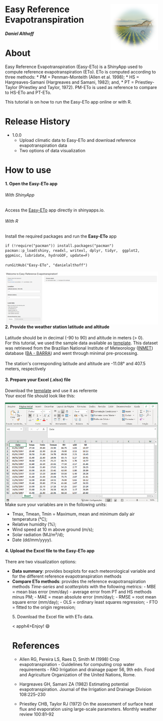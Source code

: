 <div class="fluid-row" id="header">
    <img src='./misc/img.png' height='150' width='auto' align='right'>
    <h1 class="title toc-ignore">Easy Reference Evapotranspiration</h1>
    <h4 class="author"><em>Daniel Althoff</em></h4>
</div>

# About

Easy Reference Evapotranspiration (Easy-ETo) is a ShinyApp used to compute reference evapotranspiration (ETo). 
ETo is computed according to three methods:
    * PM = Penman-Monteith (Allen et al. 1998);
    * HS = Hargreaves-Samani (Hargreaves and Samani, 1982); and,
    * PT = Priestley-Taylor (Priestley and Taylor, 1972).
PM-ETo is used as reference to compare to HS-ETo and PT-ETo.

This tutorial is on how to run the Easy-ETo app online or with R.

# Release History

* 1.0.0
    * Upload climatic data to Easy-ETo and download reference evapotranspiration data
    * Two options of data visualization

# How to use

<h4>1. Open the <b>Easy-ETo</b> app</h4>
<h6>With ShinyApp</h6>
<p>Access the <a href="https://daniel-althoff.shinyapps.io/easy-eto/" target="blank">Easy-ETo</a> app directly in shinyapps.io.</p>

<h6>With R</h6>
<p>Install the required packages and run the <b>Easy-ETo</b> app</p>

```{r setup}
if (!require("pacman")) install.packages("pacman")
pacman::p_load(shiny, readxl, writexl, dplyr, tidyr,  ggplot2, ggpmisc, lubridate, hydroGOF, update=F)

runGitHub("Easy-ETo", "danielalthoff")
```

<img src="./misc/app_1.png"
     style="float: left; margin-right: 10px;" />
    
<h4>2. Provide the weather station <b>latitude</b> and <b>altitude</b></h4>
<p> Latitude should be in decimal (-90 to 90) and altitude in meters (> 0).<br>
    For this tutorial, we used the sample data available as <a href="https://github.com/danielalthoff/Easy-ETo/raw/master/Sample.xlsx" target="blank">template</a>. This dataset was retrieved from the Brazilian National Institute of Meteorology (<a href='http://www.inmet.gov.br/portal/' target='blank'>INMET</a>) database (<a href="http://www.inmet.gov.br/portal/index.php?r=estacoes/estacoesConvencionais" target='blank'>BA - BARRA</a>) and went through minimal pre-processing.<br><br>
    The station's corresponding latitude and altitude are -11.08° and 407.5 meters, respectively</p> 

<h4>3. Prepare your Excel (.xlsx) file</h4>
<p> Download the <a href="https://github.com/danielalthoff/Easy-ETo/raw/master/Sample.xlsx" target="blank">template</a> and use it as referente<br>
    Your excel file should look like this:</p>

<img src="./misc/app_2.png"
     style="float: left; margin-right: 10px;" />
     
<p>Make sure your variables are in the following units:</p>
<ul>
  <li>Tmax, Tmean, Tmin = Maximum, mean and minimum daily air temperatura (°C);</li>
  <li>Relative humidity (%);</li>
  <li>Wind speed at 10 m above ground (m/s);</li>
  <li>Solar radiation (MJ/m²/d);</li>
    <li>Date (dd/mm/yyyy).</li>
</ul>


<h4>4. Upload the Excel file to the <b>Easy-ETo</b> app</h4>
<p>There are two visualization options:</p>
<ul>
    <li><b>Data summary</b>: provides boxplots for each meteorological variable and for the different reference evapotranspiration methods</li>
    <li><b>Compare ETo methods</b>: provides the reference evapotranspiration methods <em>Time-series</em> and <em>scatterplots</em> with the following metrics:
        - MBE = mean bias error (mm/day) - average error from PT and HS methods minus PM;
        - MAE = mean absolute error (mm/day);
        - RMSE = root mean square error (mm/day);
        - OLS = ordinary least squares regression;
        - FTO = fitted to the origin regression;</li>

<g4>5. Download the Excel file with ETo data.

< apph4>Enjoy!</h4>
:smile:

# References

* Allen RG, Pereira LS, Raes D, Smith M (1998) Crop evapotranspiration - Guidelines for computing crop water requirements - FAO Irrigation and drainage paper 56, 9th edn. Food and Agriculture Organization of the United Nations, Rome.

* Hargreaves GH, Samani ZA (1982) Estimating potential evapotranspiration. Journal of the Irrigation and Drainage Division 108:225–230

* Priestley CHB, Taylor RJ (1972) On the assessment of surface heat flux and evaporation using large-scale parameters. Monthly weather review 100:81–92


